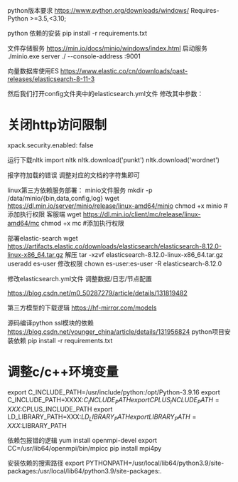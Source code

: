 python版本要求
https://www.python.org/downloads/windows/
Requires-Python >=3.5,<3.10;

python 依赖的安装
pip install -r requirements.txt 

文件存储服务
https://min.io/docs/minio/windows/index.html
启动服务
./minio.exe server ./ --console-address :9001

向量数据库使用ES
https://www.elastic.co/cn/downloads/past-releases/elasticsearch-8-11-3

然后我们打开config文件夹中的elasticsearch.yml文件
修改其中参数：
# 关闭http访问限制
xpack.security.enabled: false


运行下载nltk
import nltk
nltk.download('punkt')
nltk.download('wordnet')

报字符加载的错误
调整对应的文档的字符集即可

linux第三方依赖服务部署：
minio文件服务
mkdir -p /data/minio/{bin,data,config,log}
wget https://dl.min.io/server/minio/release/linux-amd64/minio
chmod +x minio  #添加执行权限
客服端
wget https://dl.min.io/client/mc/release/linux-amd64/mc
chmod +x mc  #添加执行权限


部署elastic-search
wget https://artifacts.elastic.co/downloads/elasticsearch/elasticsearch-8.12.0-linux-x86_64.tar.gz
解压
tar -xzvf elasticsearch-8.12.0-linux-x86_64.tar.gz 
useradd es-user
修改权限
chown es-user:es-user -R elasticsearch-8.12.0

修改elasticsearch.yml文件
调整数据/日志/节点配置

https://blog.csdn.net/m0_50287279/article/details/131819482


第三方模型的下载逻辑
https://hf-mirror.com/models

源码编译python ssl模块的依赖
https://blog.csdn.net/younger_china/article/details/131956824
python项目安装依赖
pip install -r requirements.txt 

# 调整c/c++环境变量
export C_INCLUDE_PATH=/usr/include/python:/opt/Python-3.9.16
export C_INCLUDE_PATH=XXXX:$C_INCLUDE_PATH
export CPLUS_INCLUDE_PATH=XXX:$CPLUS_INCLUDE_PATH
export LD_LIBRARY_PATH=XXX:$LD_LIBRARY_PATH
export LIBRARY_PATH=XXX:$LIBRARY_PATH

依赖包报错的逻辑
yum install openmpi-devel
export CC=/usr/lib64/openmpi/bin/mpicc
pip install mpi4py

安装依赖的搜索路径
export PYTHONPATH=/usr/local/lib64/python3.9/site-packages:/usr/local/lib64/python3.9/site-packages:.